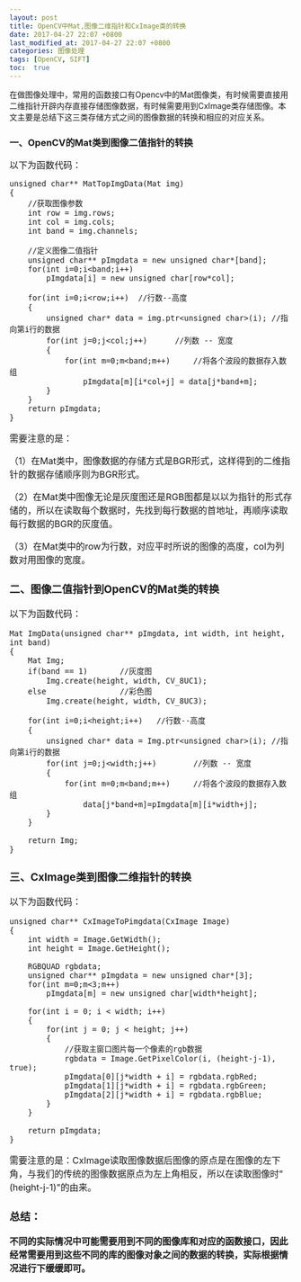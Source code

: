 ```yaml
---
layout: post
title: OpenCV中Mat,图像二维指针和CxImage类的转换
date: 2017-04-27 22:07 +0800
last_modified_at: 2017-04-27 22:07 +0800
categories: 图像处理
tags: [OpenCV, SIFT]
toc:  true
---
```


在做图像处理中，常用的函数接口有Opencv中的Mat图像类，有时候需要直接用二维指针开辟内存直接存储图像数据，有时候需要用到CxImage类存储图像。本文主要是总结下这三类存储方式之间的图像数据的转换和相应的对应关系。

### 一、**OpenCV的Mat类到图像二值指针的转换**
<font size="3">以下为函数代码：
```
unsigned char** MatTopImgData(Mat img)
{
	//获取图像参数
	int row = img.rows;
	int col = img.cols;
	int band = img.channels;

	//定义图像二值指针
	unsigned char** pImgdata = new unsigned char*[band];
	for(int i=0;i<band;i++)
		pImgdata[i] = new unsigned char[row*col];
	
	for(int i=0;i<row;i++)	//行数--高度
	{
		unsigned char* data = img.ptr<unsigned char>(i); //指向第i行的数据
		for(int j=0;j<col;j++)		//列数 -- 宽度
		{
			for(int m=0;m<band;m++)		//将各个波段的数据存入数组
				pImgdata[m][i*col+j] = data[j*band+m];
		}
	}
	return pImgdata;
}
```
<font size="3">需要注意的是：

（1）在Mat类中，图像数据的存储方式是BGR形式，这样得到的二维指针的数据存储顺序则为BGR形式。

（2）在Mat类中图像无论是灰度图还是RGB图都是以以为指针的形式存储的，所以在读取每个数据时，先找到每行数据的首地址，再顺序读取每行数据的BGR的灰度值。

（3）在Mat类中的row为行数，对应平时所说的图像的高度，col为列数对用图像的宽度。

### 二、**图像二值指针到OpenCV的Mat类的转换**
<font size="3">以下为函数代码：

```
Mat ImgData(unsigned char** pImgdata, int width, int height, int band)
{
	Mat Img;
	if(band == 1)		//灰度图
		Img.create(height, width, CV_8UC1);
	else                //彩色图
		Img.create(height, width, CV_8UC3);

	for(int i=0;i<height;i++)	//行数--高度
	{
		unsigned char* data = Img.ptr<unsigned char>(i); //指向第i行的数据
		for(int j=0;j<width;j++)		//列数 -- 宽度
		{
			for(int m=0;m<band;m++)		//将各个波段的数据存入数组
				data[j*band+m]=pImgdata[m][i*width+j];
		}
	}

	return Img;
}
```

### 三、**CxImage类到图像二维指针的转换**
<font size="3">以下为函数代码：

```
unsigned char** CxImageToPimgdata(CxImage Image)
{
	int width = Image.GetWidth();
	int height = Image.GetHeight();
	
	RGBQUAD rgbdata;
	unsigned char** pImgdata = new unsigned char*[3];
	for(int m=0;m<3;m++)
		pImgdata[m] = new unsigned char[width*height];

	for(int i = 0; i < width; i++)
	{
		for(int j = 0; j < height; j++)
		{
			//获取主窗口图片每一个像素的rgb数据
			rgbdata = Image.GetPixelColor(i, (height-j-1), true);					
			pImgdata[0][j*width + i] = rgbdata.rgbRed;
			pImgdata[1][j*width + i] = rgbdata.rgbGreen;
			pImgdata[2][j*width + i] = rgbdata.rgbBlue;
		}
	}

	return pImgdata;
}
```
<font size="3">需要注意的是：CxImage读取图像数据后图像的原点是在图像的左下角，与我们的传统的图像数据原点为左上角相反，所以在读取图像时"(height-j-1)"的由来。


### 总结：
<font size="3">**不同的实际情况中可能需要用到不同的图像库和对应的函数接口，因此经常需要用到这些不同的库的图像对象之间的数据的转换，实际根据情况进行下缓缓即可。**